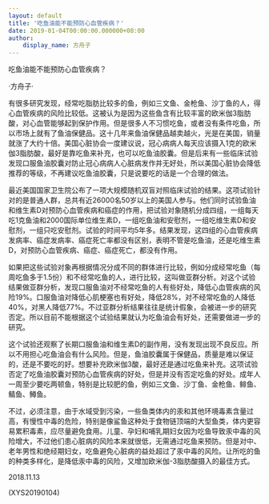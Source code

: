 ```yaml
---
layout: default
title: '吃鱼油能不能预防心血管疾病？'
date: 2019-01-04T00:00:00.000000+08:00
author:
    display_name: 方舟子
---
```


吃鱼油能不能预防心血管疾病？

·方舟子·

有很多研究发现，经常吃脂肪比较多的鱼，例如三文鱼、金枪鱼、沙丁鱼的人，得心血管疾病的风险比较低。这被认为是因为这些鱼含有比较丰富的欧米伽3脂肪酸，对心血管能够起到保护作用。但是很多人不习惯吃鱼，或者没有条件吃鱼，所以市场上就有了鱼油保健品。这十几年来鱼油保健品越卖越火，光是在美国，销量就涨了大约十倍。美国心脏协会一度建议说，冠心病病人每天应该摄入1克的欧米伽3脂肪酸，最好是靠吃鱼来补充，也可以吃鱼油胶囊。但是后来有一些临床试验发现口服鱼油胶囊对防止冠心病病人心脏病发作并无好处，所以美国心脏协会降低推荐的等级，不再建议吃鱼油胶囊，只是说要吃的话是一个合理的做法。

最近美国国家卫生院公布了一项大规模随机双盲对照临床试验的结果。这项试验针对的是普通人群，总共有近26000名50岁以上的美国人参与。他们同时试验鱼油和维生素D对预防心血管疾病和癌症的作用，把试验对象随机分成四组，一组每天吃1克鱼油和2000国际单位维生素D，一组吃鱼油和安慰剂，一组吃维生素D和安慰剂，一组只吃安慰剂。试验的时间平均5年多。结果发现，这四组的心血管疾病发病率、癌症发病率、癌症死亡率都没有区别，表明不管是吃鱼油，还是吃维生素D，对预防心血管疾病、癌症、癌症死亡，都没有作用。

如果把这些试验对象再根据情况分成不同的群体进行比较，例如分成经常吃鱼（每周吃鱼多于1.5份）和不经常吃鱼的人，进行比较，这叫做亚群分析。对这个试验结果做亚群分析，发现口服鱼油对不经常吃鱼的人有些好处，降低心血管疾病的风险19%。口服鱼油对降低心肌梗塞也有好处，降低28%，对不经常吃鱼的人降低40%，对黑人降低77%。不过亚群分析结果往往是统计假象，会被进一步的研究否定。所以目前不能根据这个试验结果就认为吃鱼油会有好处，还需要做进一步的研究。

这个试验还观察了长期口服鱼油和维生素D的副作用，没有发现出现不良反应。所以不用担心吃鱼油会有什么风险。但是，鱼油胶囊属于保健品，质量是难以保证的，还是不要吃的好。想要补充欧米伽3酸，最好还是通过吃鱼来补充。这项试验否定了吃鱼油胶囊对预防心血管疾病的好处，但是并没有否定吃鱼的好处。成年人一周至少要吃两顿鱼，特别是比较肥的鱼，例如三文鱼、沙丁鱼、金枪鱼、鲱鱼、鲭鱼、鳟鱼。

不过，必须注意，由于水域受到污染，一些鱼类体内的汞和其他环境毒素含量过高，有慢性中毒的危险，特别是像鲨鱼这种处于食物链顶端的大型鱼类，体内更容易累积毒素，应尽量避免食用。儿童、孕妇和哺乳期妇女因为吃鱼导致汞中毒的风险增大，不过他们患心脏病的风险本来就很低，无需通过吃鱼来预防。但是对中、老年男性和绝经期妇女，吃鱼避免心脏病的益处超过了汞中毒的风险。让所吃的鱼的种类多样化，是降低汞中毒的风险，又增加欧米伽-3脂肪酸摄入的最佳方式。

2018.11.13

(XYS20190104)

